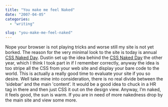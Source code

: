 ```yaml
---
title: "You make me feel Naked"
date: "2007-04-05"
categories: 
  - "writing"

slug: "you-make-me-feel-naked"
---
```


Nope your browser is not playing tricks and worse still my site is not yet borked. The reason for the very minimal look to the site is today is annual [CSS Naked Day](http://naked.dustindiaz.com/). Dustin set up the idea behind the [CSS Naked Day](http://naked.dustindiaz.com/) the other year, which I think I took part in if I remember correctly, anyway the idea is too stripe all the CSS from your web site and display your bare code to the world. This is actually a really good time to evaluate your site if you so desire. Well take mine into consideration, there is no real divide between the ‘sidebar’ and the main 'content’. It would be a good idea to chuck in a HR tag in there and then just CSS it out on the design view. Anyway, I’m naked, it feels good, the sun is warm. If you are in need of more nakedness drop by the main site and view some more.
